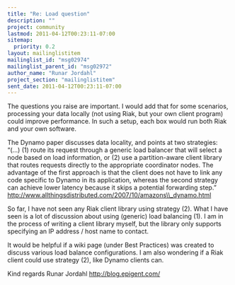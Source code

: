 ```yaml
---
title: "Re: Load question"
description: ""
project: community
lastmod: 2011-04-12T00:23:11-07:00
sitemap:
  priority: 0.2
layout: mailinglistitem
mailinglist_id: "msg02974"
mailinglist_parent_id: "msg02972"
author_name: "Runar Jordahl"
project_section: "mailinglistitem"
sent_date: 2011-04-12T00:23:11-07:00
---
```



The questions you raise are important. I would add that for some
scenarios, processing your data locally (not using Riak, but your own
client program) could improve performance. In such a setup, each box
would run both Riak and your own software.

The Dynamo paper discusses data locality, and points at two strategies:
“(…) (1) route its request through a generic load balancer that will
select a node based on load information, or (2) use a partition-aware
client library that routes requests directly to the appropriate
coordinator nodes. The advantage of the first approach is that the
client does not have to link any code specific to Dynamo in its
application, whereas the second strategy can achieve lower latency
because it skips a potential forwarding step.”
http://www.allthingsdistributed.com/2007/10/amazons\\_dynamo.html

So far, I have not seen any Riak client library using strategy (2).
What I have seen is a lot of discussion about using (generic) load
balancing (1). I am in the process of writing a client library myself,
but the library only supports specifying an IP address / host name to
contact.

It would be helpful if a wiki page (under Best Practices) was created
to discuss various load balance configurations. I am also wondering if
a Riak client could use strategy (2), like Dynamo clients can.

Kind regards
Runar Jordahl
http://blog.epigent.com/

